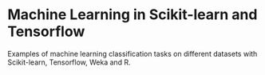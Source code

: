 # Machine Learning in Scikit-learn and Tensorflow
Examples of machine learning classification tasks on different datasets with Scikit-learn, Tensorflow, Weka and R.
